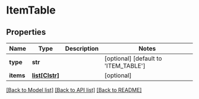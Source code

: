 # ItemTable

## Properties
Name | Type | Description | Notes
------------ | ------------- | ------------- | -------------
**type** | **str** |  | [optional] [default to 'ITEM_TABLE']
**items** | [**list[Clstr]**](Clstr.md) |  | [optional] 

[[Back to Model list]](../README.md#documentation-for-models) [[Back to API list]](../README.md#documentation-for-api-endpoints) [[Back to README]](../README.md)

